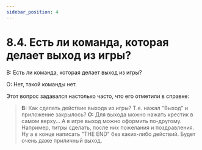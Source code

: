 ```yaml
---
sidebar_position: 4
---
```


# 8.4. Есть ли команда, которая делает выход из игры?
<!-- [:faq_08_04] -->

В: Есть ли команда, которая делает выход из игры?

О:
Нет, такой команды нет.

Этот вопрос задавался настолько часто, что его отметили в справке:

> **В:** Как сделать действие выхода из игры? Т.е. нажал "Выход" и приложение закрылось?
  **О:** Для выхода можно нажать крестик в самом верху... А в игре выход можно оформить по-другому. Например, титры сделать, после них пожелания и поздравления. Ну а в конце написать "THE END" без каких-либо действий. Будет очень даже приличный выход.
  
<!-- Цитаты создаются указыванием перед строкой символа >. Интересно, что в fb2 все строки цитаты помещаются в один блок `<cite></cite>` -->
